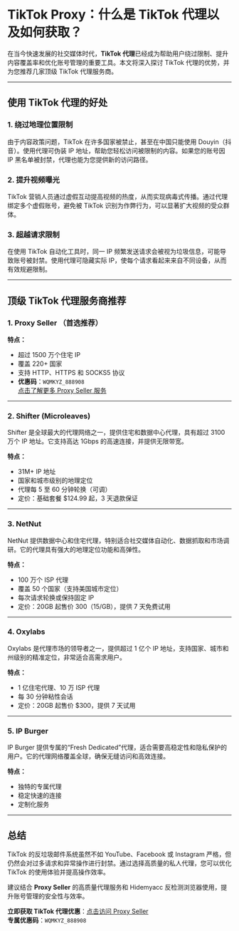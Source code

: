 # TikTok Proxy：什么是 TikTok 代理以及如何获取？

在当今快速发展的社交媒体时代，**TikTok 代理**已经成为帮助用户绕过限制、提升内容覆盖率和优化账号管理的重要工具。本文将深入探讨 TikTok 代理的优势，并为您推荐几家顶级 TikTok 代理服务商。

---



## 使用 TikTok 代理的好处

### 1. 绕过地理位置限制
由于内容政策问题，TikTok 在许多国家被禁止，甚至在中国只能使用 Douyin（抖音）。使用代理可伪装 IP 地址，帮助您轻松访问被限制的内容。如果您的账号因 IP 黑名单被封禁，代理也能为您提供新的访问路径。

### 2. 提升视频曝光
TikTok 营销人员通过虚假互动提高视频的热度，从而实现病毒式传播。通过代理绑定多个虚假账号，避免被 TikTok 识别为作弊行为，可以显著扩大视频的受众群体。

### 3. 超越请求限制
在使用 TikTok 自动化工具时，同一 IP 频繁发送请求会被视为垃圾信息，可能导致账号被封禁。使用代理可隐藏实际 IP，使每个请求看起来来自不同设备，从而有效规避限制。

---

## 顶级 TikTok 代理服务商推荐

### 1. **Proxy Seller** （首选推荐）
**特点：**
- 超过 1500 万个住宅 IP
- 覆盖 220+ 国家
- 支持 HTTP、HTTPS 和 SOCKS5 协议
- **优惠码**：`WQMKYZ_888908`  
[点击了解更多 Proxy Seller 服务](https://bit.ly/proxy-seller-coupon)

---

### 2. Shifter (Microleaves)
Shifter 是全球最大的代理网络之一，提供住宅和数据中心代理，具有超过 3100 万个 IP 地址。它支持高达 1Gbps 的高速连接，并提供无限带宽。

**特点：**
- 31M+ IP 地址
- 国家和城市级别的地理定位
- 代理每 5 至 60 分钟轮换（可调）
- 定价：基础套餐 $124.99 起，3 天退款保证

---

### 3. NetNut
NetNut 提供数据中心和住宅代理，特别适合社交媒体自动化、数据抓取和市场调研。它的代理具有强大的地理定位功能和高弹性。

**特点：**
- 100 万个 ISP 代理
- 覆盖 50 个国家（支持美国城市定位）
- 每次请求轮换或保持固定 IP
- 定价：20GB 起售价 $300（$15/GB），提供 7 天免费试用

---

### 4. Oxylabs
Oxylabs 是代理市场的领导者之一，提供超过 1 亿个 IP 地址，支持国家、城市和州级别的精准定位，非常适合高需求用户。

**特点：**
- 1 亿住宅代理、10 万 ISP 代理
- 每 30 分钟粘性会话
- 定价：20GB 起售价 $300，提供 7 天试用

---

### 5. IP Burger
IP Burger 提供专属的“Fresh Dedicated”代理，适合需要高稳定性和隐私保护的用户。它的代理网络覆盖全球，确保无缝访问和高效连接。

**特点：**
- 独特的专属代理
- 稳定快速的连接
- 定制化服务

---

## 总结

TikTok 的反垃圾邮件系统虽然不如 YouTube、Facebook 或 Instagram 严格，但仍然会对过多请求和异常操作进行封禁。通过选择高质量的私人代理，您可以优化 TikTok 的使用体验并提高操作效率。

建议结合 **Proxy Seller** 的高质量代理服务和 Hidemyacc 反检测浏览器使用，提升账号管理的安全性与效率。

**立即获取 TikTok 代理优惠**：[点击访问 Proxy Seller](https://bit.ly/proxy-seller-coupon)  
**专属优惠码**：`WQMKYZ_888908`
